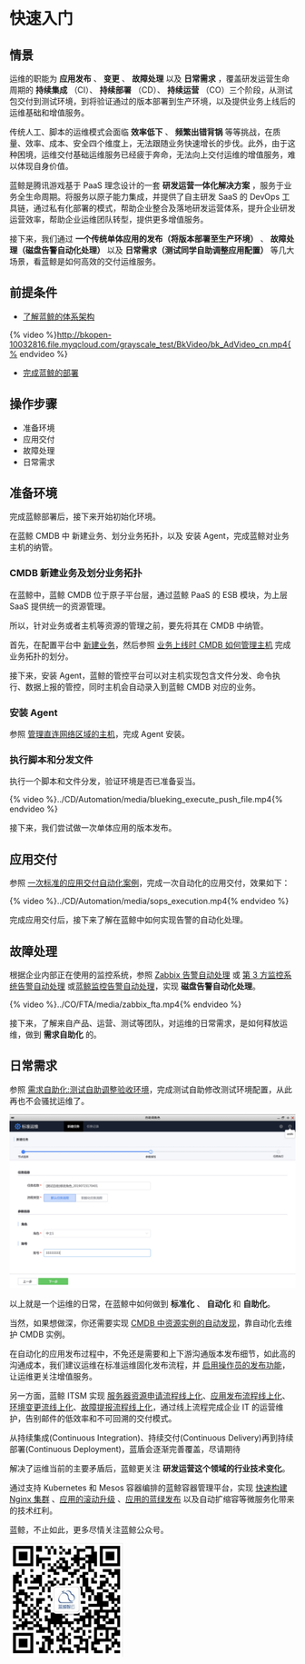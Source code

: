# 快速入门

## 情景

运维的职能为 **应用发布** 、 **变更** 、 **故障处理** 以及 **日常需求** ，覆盖研发运营生命周期的 **持续集成** （CI）、 **持续部署** （CD）、 **持续运营** （CO）三个阶段，从测试包交付到测试环境，到将验证通过的版本部署到生产环境，以及提供业务上线后的运维基础和增值服务。

传统人工、脚本的运维模式会面临 **效率低下** 、 **频繁出错背锅** 等等挑战，在质量、效率、成本、安全四个维度上，无法跟随业务快速增长的步伐。此外，由于这种困境，运维交付基础运维服务已经疲于奔命，无法向上交付运维的增值服务，难以体现自身价值。

蓝鲸是腾讯游戏基于 PaaS 理念设计的一套 **研发运营一体化解决方案** ，服务于业务全生命周期。将服务以原子能力集成，并提供了自主研发 SaaS 的 DevOps 工具链，通过私有化部署的模式，帮助企业整合及落地研发运营体系，提升企业研发运营效率，帮助企业运维团队转型，提供更多增值服务。

接下来，我们通过 **一个传统单体应用的发布（将版本部署至生产环境）** 、 **故障处理（磁盘告警自动化处理）** 以及 **日常需求（测试同学自助调整应用配置）** 等几大场景，看蓝鲸是如何高效的交付运维服务。

## 前提条件

- [了解蓝鲸的体系架构](6.0/蓝鲸体系/品牌简介/intro.md)

{% video %}http://bkopen-10032816.file.myqcloud.com/grayscale_test/BkVideo/bk_AdVideo_cn.mp4{% endvideo %}

- [完成蓝鲸的部署](6.0/部署维护/README.md)

## 操作步骤

- 准备环境
- 应用交付
- 故障处理
- 日常需求

## 准备环境
完成蓝鲸部署后，接下来开始初始化环境。

在蓝鲸 CMDB 中 新建业务、划分业务拓扑，以及 安装 Agent，完成蓝鲸对业务主机的纳管。

### CMDB 新建业务及划分业务拓扑
在蓝鲸中，蓝鲸 CMDB 位于原子平台层，通过蓝鲸 PaaS 的 ESB 模块，为上层 SaaS 提供统一的资源管理。

所以，针对业务或者主机等资源的管理之前，要先将其在 CMDB 中纳管。

首先，在配置平台中 [新建业务](6.0/配置平台/快速入门/case1.md)，然后参照 [业务上线时 CMDB 如何管理主机](6.0/bk_solutions/CD/CMDB/CMDB_management_hosts.md) 完成业务拓扑的划分。

接下来，安装 Agent，蓝鲸的管控平台可以对主机实现包含文件分发、命令执行、数据上报的管控，同时主机会自动录入到蓝鲸 CMDB 对应的业务。

### 安装 Agent

参照 [管理直连网络区域的主机](6.0/bk_solutions/CD/Automation/Hybrid_cloud_management.md#管理直连网络区域的主机)，完成 Agent 安装。

### 执行脚本和分发文件

执行一个脚本和文件分发，验证环境是否已准备妥当。

{% video %}../CD/Automation/media/blueking_execute_push_file.mp4{% endvideo %}

接下来，我们尝试做一次单体应用的版本发布。

## 应用交付

参照 [一次标准的应用交付自动化案例](6.0/bk_solutions/CD/Automation/application_deployment.md)，完成一次自动化的应用交付，效果如下：

{% video %}../CD/Automation/media/sops_execution.mp4{% endvideo %}

完成应用交付后，接下来了解在蓝鲸中如何实现告警的自动化处理。

## 故障处理

根据企业内部正在使用的监控系统，参照 [Zabbix 告警自动处理](6.0/bk_solutions/CO/FTA/Zabbix_Alarm_processing_automation.md) 或 [第 3 方监控系统告警自动处理](6.0/bk_solutions/CO/FTA/REST_API_PUSH_Alarm_processing_automation.md) 或[蓝鲸监控告警自动处理](6.0/bk_solutions/CO/FTA/Bkmonitor_Alarm_processing_automation.md)，实现 **磁盘告警自动化处理**。

{% video %}../CO/FTA/media/zabbix_fta.mp4{% endvideo %}

接下来，了解来自产品、运营、测试等团队，对运维的日常需求，是如何释放运维，做到 **需求自助化** 的。

## 日常需求

参照 [需求自助化:测试自助调整验收环境](6.0/bk_solutions/CD/Demand_self_service.md)，完成测试自助修改测试环境配置，从此再也不会骚扰运维了。

![-w1336](../CD/assets/15638726755169.jpg)

以上就是一个运维的日常，在蓝鲸中如何做到 **标准化** 、 **自动化** 和 **自助化**。

当然，如果想做深，你还需要实现 [CMDB 中资源实例的自动发现](6.0/bk_solutions/CD/CMDB/CMDB_CI_auto_discovery_MySQL.md)，靠自动化去维护 CMDB 实例。

在自动化的应用发布过程中，不免还是需要和上下游沟通版本发布细节，如此高的沟通成本，我们建议运维在标准运维固化发布流程，并 [启用操作员的发布功能](6.0/bk_solutions/CD/Automation/ops_half_automation.md)，让运维更关注增值服务。

另一方面，蓝鲸 ITSM 实现 [服务器资源申请流程线上化](6.0/bk_solutions/CO/ITSM/Service_Request.md)、[应用发布流程线上化](6.0/bk_solutions/CO/ITSM/Release_Management.md)、[环境变更流线上化](6.0/bk_solutions/CO/ITSM/Change_Management.md)、[故障提报流程线上化](6.0/bk_solutions/CO/ITSM/Incident_Management.md)，通过线上流程完成企业 IT 的运营维护，告别邮件的低效率和不可回溯的交付模式。

从持续集成(Continuous Integration)、持续交付(Continuous Delivery)再到持续部署(Continuous Deployment)，蓝盾会逐渐完善覆盖，尽请期待

解决了运维当前的主要矛盾后，蓝鲸更关注 **研发运营这个领域的行业技术变化**。

通过支持 Kubernetes 和 Mesos 容器编排的蓝鲸容器管理平台，实现 [快速构建 Nginx 集群](6.0/bk_solutions/CD/BCS/Bcs_deploy_nginx_cluster.md) 、[应用的滚动升级](6.0/bk_solutions/CD/BCS/Bcs_app_Rolling_Update_Deployment.md) 、[应用的蓝绿发布](6.0/bk_solutions/CD/BCS/Bcs_blue_green_deployment.md) 以及自动扩缩容等微服务化带来的技术红利。

蓝鲸，不止如此，更多尽情关注蓝鲸公众号。


<img src="./assets/15659324878049.jpg" height="200" width="200"/>
